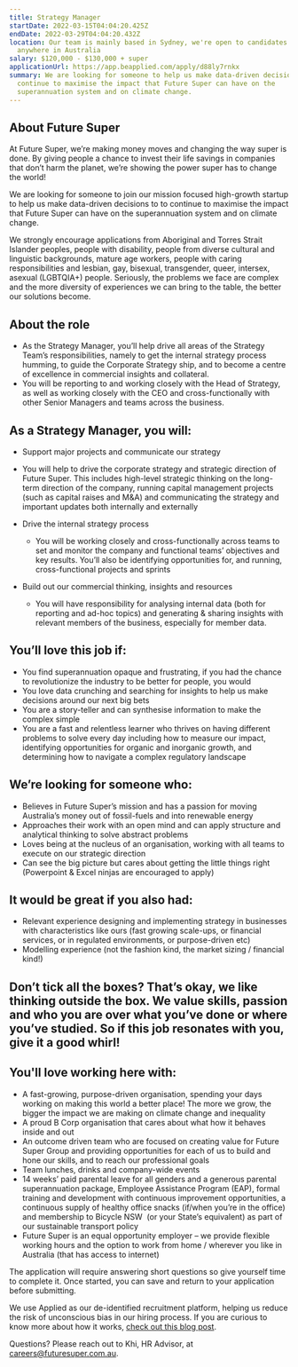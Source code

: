 ```yaml
---
title: Strategy Manager
startDate: 2022-03-15T04:04:20.425Z
endDate: 2022-03-29T04:04:20.432Z
location: Our team is mainly based in Sydney, we're open to candidates from
  anywhere in Australia
salary: $120,000 - $130,000 + super
applicationUrl: https://app.beapplied.com/apply/d88ly7rnkx
summary: We are looking for someone to help us make data-driven decisions to to
  continue to maximise the impact that Future Super can have on the
  superannuation system and on climate change.
---
```


## About Future Super

At Future Super, we’re making money moves and changing the way super is done. By giving people a chance to invest their life savings in companies that don’t harm the planet, we’re showing the power super has to change the world!

We are looking for someone to join our mission focused high-growth startup to help us make data-driven decisions to to continue to maximise the impact that Future Super can have on the superannuation system and on climate change.

We strongly encourage applications from Aboriginal and Torres Strait Islander peoples, people with disability, people from diverse cultural and linguistic backgrounds, mature age workers, people with caring responsibilities and lesbian, gay, bisexual, transgender, queer, intersex, asexual (LGBTQIA+) people. Seriously, the problems we face are complex and the more diversity of experiences we can bring to the table, the better our solutions become.

## About the role 

- As the Strategy Manager, you’ll help drive all areas of the Strategy Team’s responsibilities, namely to get the internal strategy process humming, to guide the Corporate Strategy ship, and to become a centre of excellence in commercial insights and collateral.
- You will be reporting to and working closely with the Head of Strategy, as well as working closely with the CEO and cross-functionally with other Senior Managers and teams across the business.

## As a Strategy Manager, you will:

- Support major projects and communicate our strategy
- You will help to drive the corporate strategy and strategic direction of Future Super. This includes high-level strategic thinking on the long-term direction of the company, running capital management projects (such as capital raises and M&A) and communicating the strategy and important updates both internally and externally
- Drive the internal strategy process

  - You will be working closely and cross-functionally across teams to set and monitor the company and functional teams’ objectives and key results. You’ll also be identifying opportunities for, and running, cross-functional projects and sprints

- Build out our commercial thinking, insights and resources

  - You will have responsibility for analysing internal data (both for reporting and ad-hoc topics) and generating & sharing insights with relevant members of the business, especially for member data.

## You’ll love this job if:

- You find superannuation opaque and frustrating, if you had the chance to revolutionize the industry to be better for people, you would
- You love data crunching and searching for insights to help us make decisions around our next big bets
- You are a story-teller and can synthesise information to make the complex simple
- You are a fast and relentless learner who thrives on having different problems to solve every day including how to measure our impact, identifying opportunities for organic and inorganic growth, and determining how to navigate a complex regulatory landscape

## We’re looking for someone who:

- Believes in Future Super’s mission and has a passion for moving Australia’s money out of fossil-fuels and into renewable energy
- Approaches their work with an open mind and can apply structure and analytical thinking to solve abstract problems
- Loves being at the nucleus of an organisation, working with all teams to execute on our strategic direction
- Can see the big picture but cares about getting the little things right (Powerpoint & Excel ninjas are encouraged to apply)

## It would be great if you also had:

- Relevant experience designing and implementing strategy in businesses with characteristics like ours (fast growing scale-ups, or financial services, or in regulated environments, or purpose-driven etc)
- Modelling experience (not the fashion kind, the market sizing / financial kind!)

## Don’t tick all the boxes? That’s okay, we like thinking outside the box. We value skills, passion and who you are over what you’ve done or where you’ve studied. So if this job resonates with you, give it a good whirl!

## You'll love working here with:

- A fast-growing, purpose-driven organisation, spending your days working on making this world a better place! The more we grow, the bigger the impact we are making on climate change and inequality
- A proud B Corp organisation that cares about what how it behaves inside and out
- An outcome driven team who are focused on creating value for Future Super Group and providing opportunities for each of us to build and hone our skills, and to reach our professional goals
- Team lunches, drinks and company-wide events
- 14 weeks’ paid parental leave for all genders and a generous parental superannuation package, Employee Assistance Program (EAP), formal training and development with continuous improvement opportunities, a continuous supply of healthy office snacks (if/when you’re in the office) and membership to Bicycle NSW  (or your State’s equivalent) as part of our sustainable transport policy
- Future Super is an equal opportunity employer – we provide flexible working hours and the option to work from home / wherever you like in Australia (that has access to internet)

The application will require answering short questions so give yourself time to complete it. Once started, you can save and return to your application before submitting.

We use Applied as our de-identified recruitment platform, helping us reduce the risk of unconscious bias in our hiring process. If you are curious to know more about how it works, [check out this blog post](https://www.linkedin.com/pulse/how-de-identified-recruitment-improving-diversity-our-veronica/?trackingId=0MnwcX%2BBRQSOTl0oogaIbA%3D%3D).

Questions? Please reach out to Khi, HR Advisor, at careers@futuresuper.com.au.
